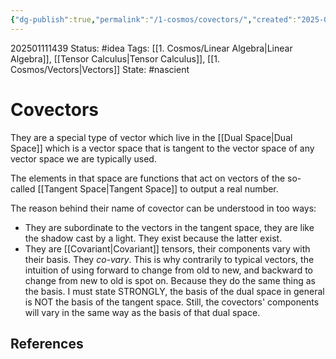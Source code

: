 ```yaml
---
{"dg-publish":true,"permalink":"/1-cosmos/covectors/","created":"2025-01-22T11:17:13.915-05:00","updated":"2025-01-28T23:31:06.018-05:00"}
---
```


202501111439
Status: #idea
Tags: [[1. Cosmos/Linear Algebra\|Linear Algebra]], [[Tensor Calculus\|Tensor Calculus]], [[1. Cosmos/Vectors\|Vectors]]
State: #nascient
# Covectors
They are a special type of vector which live in the [[Dual Space\|Dual Space]] which is a vector space that is tangent to the vector space of any vector space we are typically used.

The elements in that space are functions that act on vectors of the so-called [[Tangent Space\|Tangent Space]] to output a real number.

The reason behind their name of covector can be understood in too ways:
- They are subordinate to the vectors in the tangent space, they are like the shadow cast by a light. They exist because the latter exist.
- They are [[Covariant\|Covariant]] tensors, their components vary with their basis. They *co-vary*. This is why contrarily to typical vectors, the intuition of using forward to change from old to new, and backward to change from new to old is spot on. Because they do the same thing as the basis. 
I must state STRONGLY, the basis of the dual space in general is NOT the basis of the tangent space. Still, the covectors' components will vary in the same way as the basis of that dual space.

## References
